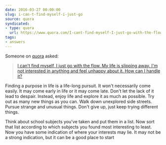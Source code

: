 ```yaml
---
date: 2016-03-27 00:00:00
slug: i-can-t-find-myself-i-just-go
source: quora
syndicated:
- type: quora
  url: https://www.quora.com/I-cant-find-myself-I-just-go-with-the-flow-My-life-is-slipping-away-Im-not-interested-in-anything-and-feel-unhappy-about-it-How-can-I-handle-it/answer/Roy-Tang
tags:
- answers
---
```


Someone on [quora](https://quora.com) asked:

> [I can't find myself, I just go with the flow. My life is slipping away. I'm not interested in anything and feel unhappy about it. How can I handle it?](https://www.quora.com/I-cant-find-myself-I-just-go-with-the-flow-My-life-is-slipping-away-Im-not-interested-in-anything-and-feel-unhappy-about-it-How-can-I-handle-it/answer/Roy-Tang)


Finding a purpose in life is a life-long pursuit. It won't necessarily come easily. It may come early in life or it may come late. Don't let the lack of it lead to despair. Instead, enjoy life and explore it as much as possible. Try out as many new things as you can. Walk down unexplored side streets. Pursue strange and unusual things. Don't give up, just keep trying different things. 

Think about school subjects you've taken and put them in a list. Now sort that list according to which subjects you found most interesting to least. Now you have some indication of where your interests may lie. It may not be a strong indication, but it can be a good place to start